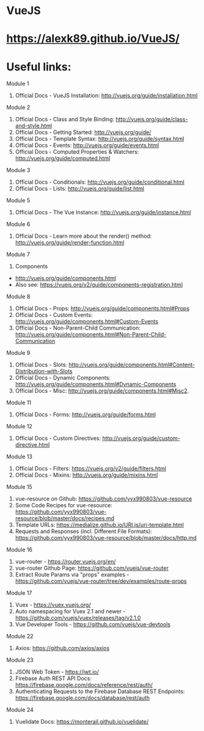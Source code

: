 # VueJS
# https://alexk89.github.io/VueJS/

# Useful links:
Module 1
1. Official Docs - VueJS Installation: http://vuejs.org/guide/installation.html

Module 2
1. Official Docs - Class and Style Binding: http://vuejs.org/guide/class-and-style.html
2. Official Docs - Getting Started: http://vuejs.org/guide/
3. Official Docs - Template Syntax: http://vuejs.org/guide/syntax.html
4. Official Docs - Events: http://vuejs.org/guide/events.html
5. Official Docs - Computed Properties & Watchers: http://vuejs.org/guide/computed.html

Module 3
1. Official Docs - Conditionals: http://vuejs.org/guide/conditional.html
2. Official Docs - Lists: http://vuejs.org/guide/list.html

Module 5
1. Official Docs - The Vue Instance: http://vuejs.org/guide/instance.html

Module 6
1. Official Docs - Learn more about the render() method: http://vuejs.org/guide/render-function.html

Module 7 
1. Components
* http://vuejs.org/guide/components.html
* Also see: https://vuejs.org/v2/guide/components-registration.html

Module 8
1. Official Docs - Props: http://vuejs.org/guide/components.html#Props
2. Official Docs - Custom Events: http://vuejs.org/guide/components.html#Custom-Events
3. Official Docs - Non-Parent-Child Communication: http://vuejs.org/guide/components.html#Non-Parent-Child-Communication

Module 9
1. Official Docs - Slots: http://vuejs.org/guide/components.html#Content-Distribution-with-Slots
2. Official Docs - Dynamic Components: http://vuejs.org/guide/components.html#Dynamic-Components
3. Official Docs - Misc: http://vuejs.org/guide/components.html#Misc2.

Module 11
1. Official Docs - Forms: http://vuejs.org/guide/forms.html

Module 12
1. Official Docs - Custom Directives: http://vuejs.org/guide/custom-directive.html

Module 13
1. Official Docs - Filters: https://vuejs.org/v2/guide/filters.html
2. Official Docs - Mixins: http://vuejs.org/guide/mixins.html

Module 15
1. vue-resource on Github: https://github.com/yyx990803/vue-resource
2. Some Code Recipes for vue-resource: https://github.com/yyx990803/vue-resource/blob/master/docs/recipes.md
3. Template URLs: https://medialize.github.io/URI.js/uri-template.html
4. Requests and Responses (incl. Different File Formats): https://github.com/yyx990803/vue-resource/blob/master/docs/http.md

Module 16
1. vue-router - https://router.vuejs.org/en/
2. vue-router Github Page: https://github.com/vuejs/vue-router
3. Extract Route Params via "props" examples - https://github.com/vuejs/vue-router/tree/dev/examples/route-props

Module 17
1. Vuex - https://vuex.vuejs.org/
2. Auto namespacing for Vuex 2.1 and newer - https://github.com/vuejs/vuex/releases/tag/v2.1.0
3. Vue Developer Tools - https://github.com/vuejs/vue-devtools

Module 22
1. Axios: https://github.com/axios/axios

Module 23
1. JSON Web Token - https://jwt.io/
2. Firebase Auth REST API Docs: https://firebase.google.com/docs/reference/rest/auth/
3. Authenticating Requests to the Firebase Database REST Endpoints: https://firebase.google.com/docs/database/rest/auth

Module 24 
1. Vuelidate Docs: https://monterail.github.io/vuelidate/
